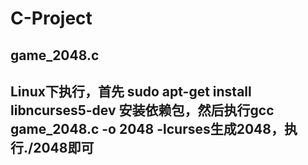 # C-Project

## game_2048.c
## Linux下执行，首先  sudo apt-get install libncurses5-dev 安装依赖包，然后执行gcc game_2048.c -o 2048 -lcurses生成2048，执行./2048即可
